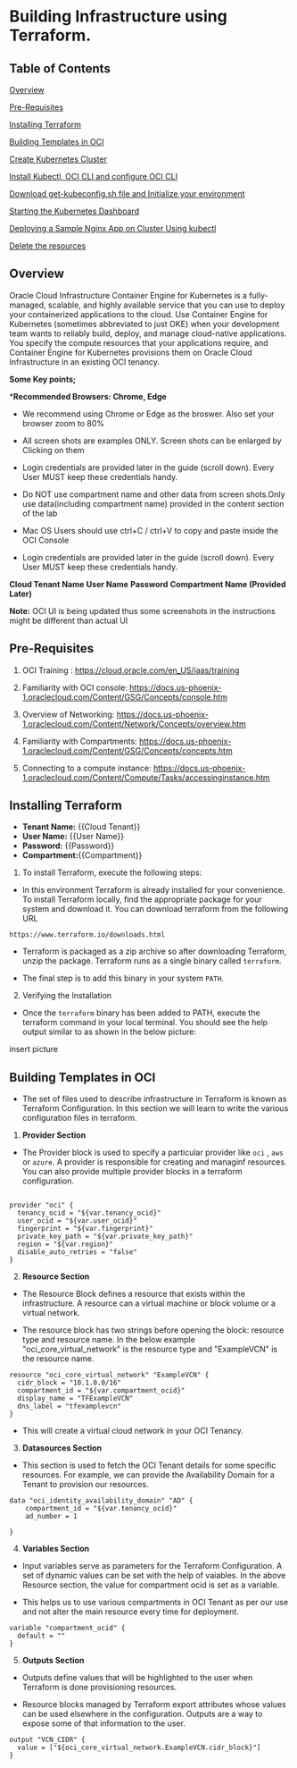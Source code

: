# Building Infrastructure using Terraform.

## Table of Contents

[Overview](#overview)

[Pre-Requisites](#pre-requisites)

[Installing Terraform](#installing-terraform)

[Building Templates in OCI](#building-templates-in-oci)

[Create Kubernetes Cluster](#create-kubernetes-cluster)

[Install Kubectl, OCI CLI and configure OCI CLI](#install-kubectl,-oci-cli-and-configure-oci-cli)

[Download get-kubeconfig.sh file and Initialize your environment](#download-get-kubeconfig.sh-file-and-initialize-your-environment)

[Starting the Kubernetes Dashboard](#starting-the-kubernetes-dashboard)

[Deploying a Sample Nginx App on Cluster Using kubectl](#deploying-a-sample-nginx-app-on-cluster-using-kubectl)

[Delete the resources](#delete-the-resources)

## Overview

Oracle Cloud Infrastructure Container Engine for Kubernetes is a fully-managed, scalable, and highly available service that you can use to deploy your containerized applications to the cloud. Use Container Engine for Kubernetes (sometimes abbreviated to just OKE) when your development team wants to reliably build, deploy, and manage cloud-native applications. You specify the compute resources that your applications require, and Container Engine for Kubernetes provisions them on Oracle Cloud Infrastructure in an existing OCI tenancy.

**Some Key points;**

***Recommended Browsers: Chrome, Edge**

- We recommend using Chrome or Edge as the broswer. Also set your browser zoom to 80%

- All screen shots are examples ONLY. Screen shots can be enlarged by Clicking on them

- Login credentials are provided later in the guide (scroll down). Every User MUST keep these credentials handy.

- Do NOT use compartment name and other data from screen shots.Only use  data(including compartment name) provided in the content section of the lab

- Mac OS Users should use ctrl+C / ctrl+V to copy and paste inside the OCI Console

- Login credentials are provided later in the guide (scroll down). Every User MUST keep these credentials handy.

**Cloud Tenant Name**
**User Name**
**Password**
**Compartment Name (Provided Later)**

**Note:** OCI UI is being updated thus some screenshots in the instructions might be different than actual UI

## Pre-Requisites

1. OCI Training : https://cloud.oracle.com/en_US/iaas/training

2. Familiarity with OCI console: https://docs.us-phoenix-1.oraclecloud.com/Content/GSG/Concepts/console.htm

3. Overview of Networking: https://docs.us-phoenix-1.oraclecloud.com/Content/Network/Concepts/overview.htm

4. Familiarity with Compartments: https://docs.us-phoenix-1.oraclecloud.com/Content/GSG/Concepts/concepts.htm

5. Connecting to a compute instance: https://docs.us-phoenix-1.oraclecloud.com/Content/Compute/Tasks/accessinginstance.htm

## Installing Terraform

* **Tenant Name:** {{Cloud Tenant}}
* **User Name:** {{User Name}}
* **Password:** {{Password}}
* **Compartment:**{{Compartment}}

1. To install Terraform, execute the following steps:

- In this environment Terraform is already installed for your convenience. To install Terraform locally, find the appropriate package for your system and download it. You can download terraform from the following URL 

```
https://www.terraform.io/downloads.html
```

- Terraform is packaged as a zip archive so after downloading Terraform, unzip the package. Terraform runs as a single binary called ```terraform```. 

- The final step is to add this binary in your system ```PATH```.

2. Verifying the Installation 

- Once the ```terraform``` binary has been added to PATH, execute the terraform command in your local terminal. You should see the help output similar to as shown in the below picture: 

insert picture

## Building Templates in OCI

- The set of files used to describe infrastructure in Terraform is known as Terraform Configuration. In this section we will learn to write the various configuration files in terraform.

1. **Provider Section** 

- The Provider block is used to specify a particular provider like ```oci``` , ```aws``` or ```azure```. A provider is responsible for creating and managinf resources. You can also provide multiple provider blocks in a terraform configuration.

```

provider "oci" {
  tenancy_ocid = "${var.tenancy_ocid}"
  user_ocid = "${var.user_ocid}"
  fingerprint = "${var.fingerprint}"
  private_key_path = "${var.private_key_path}"
  region = "${var.region}"
  disable_auto_retries = "false"
}
```
2. **Resource Section**

- The Resource Block defines a resource that exists within the infrastructure. A resource can a virtual machine or block volume or a virtual network.

- The resource block has two strings before opening the block: resource type and resource name. In the below example "oci_core_virtual_network" is the resource type and "ExampleVCN" is the resource name.

```
resource "oci_core_virtual_network" "ExampleVCN" {
  cidr_block = "10.1.0.0/16"
  compartment_id = "${var.compartment_ocid}"
  display_name = "TFExampleVCN"
  dns_label = "tfexamplevcn"
}
```
- This will create a virtual cloud network in your OCI Tenancy.

3. **Datasources Section**

- This section is used to fetch the OCI Tenant details for some specific resources. For example, we can provide the Availability Domain for a Tenant to provision our resources. 

```
data "oci_identity_availability_domain" "AD" {
    compartment_id = "${var.tenancy_ocid}"
    ad_number = 1
 
}
```
4. **Variables Section**

- Input variables serve as parameters for the Terraform Configuration. A set of dynamic values can be set with the help of vaiables. In the above Resource section, the value for compartment ocid is set as a variable. 

- This helps us to use various compartments in OCI Tenant as per our use and not alter the main resource every time for deployment.

```
variable "compartment_ocid" {
  default = ""
}
```

5. **Outputs Section**

- Outputs define values that will be highlighted to the user when Terraform is done provisioning resources.

- Resource blocks managed by Terraform export attributes whose values can be used elsewhere in the configuration. Outputs are a way to expose some of that information to the user. 

```
output "VCN_CIDR" {
  value = ["${oci_core_virtual_network.ExampleVCN.cidr_block}"]
}
```












